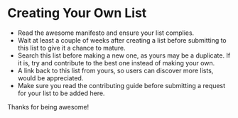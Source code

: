# Creating Your Own List

- Read the awesome manifesto and ensure your list complies.
- Wait at least a couple of weeks after creating a list before submitting to this list to give it a chance to mature.
- Search this list before making a new one, as yours may be a duplicate. If it is, try and contribute to the best one instead of making your own.
- A link back to this list from yours, so users can discover more lists, would be appreciated. 
- Make sure you read the contributing guide before submitting a request for your list to be added here.

Thanks for being awesome!